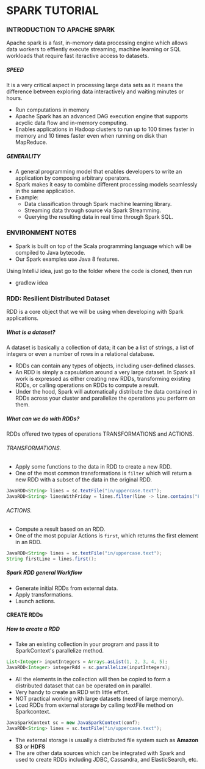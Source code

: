 # SPARK TUTORIAL

### INTRODUCTION TO APACHE SPARK
Apache spark is a fast, in-memory data processing engine which allows data workers to effiently execute streaming, machine learning or SQL workloads that require fast iteractive access to datasets.

##### SPEED
It is a very critical aspect in processing large data sets as it means the difference between exploring data interactively and waiting minutes or hours.
- Run computations in memory
- Apache Spark has an advanced DAG execution engine that supports acyclic data flow and in-memory computing.
- Enables applications in Hadoop clusters to run up to 100 times faster in memory and 10 times faster even when running on disk than MapReduce.

##### GENERALITY
- A general programming model that enables developers to write an application by composing arbitrary operators.
- Spark makes it easy to combine different processing models seamlessly in the same application.
- Example:
  - Data classification through Spark machine learning library.
  - Streaming data through source via Spark Streamming.
  - Querying the resulting data in real time through Spark SQL.


### ENVIRONMENT NOTES
- Spark is built on top of the Scala programming language which will be compiled to Java bytecode.
- Our Spark examples use Java 8 features.


Using IntelliJ idea, just go to the folder where the code is cloned, then run
- gradlew idea

### RDD: Resilient Distributed Dataset
RDD is a core object that we will be using when developing with Spark applications.

##### What is a dataset?
A dataset is basically a collection of data; it can be a list of strings, a list of integers or even a number of rows in a relational database.
- RDDs can contain any types of objects, including user-defined classes.
- An RDD is simply a capsulation around a very large dataset. In Spark all work is expressed as either creating new RDDs, transforming existing RDDs, or calling operations on RDDs to compute a result.
- Under the hood, Spark will automatically distribute the data contained in RDDs across your cluster and parallelize the operations you perform on them.

##### What can we do with RDDs?
RDDs offered two types of operations TRANSFORMATIONS and ACTIONS.
###### TRANSFORMATIONS.
- Apply some functions to the data in RDD to create a new RDD.
- One of the most common transformations is ```filter``` which will return a new RDD with a subset of the data in the original RDD.
```java
JavaRDD<String> lines = sc.textFile("in/uppercase.text");
JavaRDD<String> linesWithFriday = lines.filter(line -> line.contains("Friday"));
```
###### ACTIONS.
- Compute a result based on an RDD.
- One of the most popular Actions is ```first```, which returns the first element in an RDD.
```java
JavaRDD<String> lines = sc.textFile("in/uppercase.text");
String firstLine = lines.first();
```
##### Spark RDD general Workflow
- Generate initial RDDs from external data.
- Apply transformations.
- Launch actions.

#### CREATE RDDs
##### How to create a RDD
- Take an existing collection in your program and pass it to SparkContext's parallelize method.
```java
List<Integer> inputIntegers = Arrays.asList(1, 2, 3, 4, 5);
JavaRDD<Integer> integerRdd = sc.parallelize(inputIntegers);
```
- All the elements in the collection will then be copied to form a distributed dataset that can be operated on in parallel.
- Very handy to create an RDD with little effort.
- NOT practical working with large datasets (need of large memory).
- Load RDDs from external storage by calling textFile method on Sparkcontext.
```java
JavaSparkContext sc = new JavaSparkContext(conf);
JavaRDD<String> lines = sc.textFile("in/uppercase.text");
```
- The external storage is usually a distributed file system such as **Amazon S3** or **HDFS**
- The are other data sources which can be integrated with Spark and used to create RDDs including JDBC, Cassandra, and ElasticSearch, etc.















































